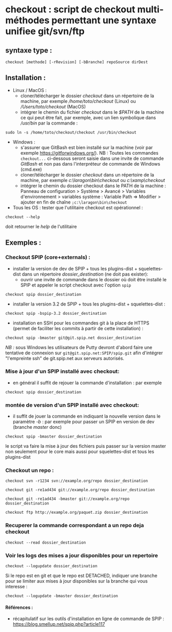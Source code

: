 # checkout : script de checkout multi-méthodes permettant une syntaxe unifiee git/svn/ftp

## syntaxe type : 
```
checkout [methode] [-rRevision] [-bBranche] repoSource dirDest
```

## Installation : 
- Linux / MacOS : 
	- cloner/télécharger le dossier *checkout* dans un répertoire de la machine, par exemple */home/toto/checkout* (Linux) ou */Users/toto/checkout* (MacOS)
	- intégrer le chemin du fichier *checkout* dans le *$PATH* de la machine ce qui peut être fait, par exemple, avec un lien symbolique dans */usr/bin* par la commande :
```
sudo ln -s /home/toto/checkout/checkout /usr/bin/checkout
```
- Windows : 
	- s'assurer que GitBash est bien installé sur la machine (voir par exemple https://gitforwindows.org/).
	NB : Toutes les commandes ```checkout...``` ci-dessous seront saisie dans une invite de commande *GitBash* et non pas dans l'interpréteur de commande de Windows (cmd.exe)
	- cloner/télécharger le dossier *checkout* dans un répertoire de la machine, par exemple *c:\laragon\bin\checkout* ou *c:\xamp\checkout*
	- intégrer le chemin du dossier checkout dans le PATH de la machine : 
	Panneau de configuration > Système > Avancé > Variables d'environnement > variables système : Variable Path ⇒ Modifier > ajouter en fin de chaîne ```;c:\laragon\bin\checkout```
- Tous les OS : tester que l'utilitaire checkout est opérationnel : 
```
checkout --help
```
doit retourner le *help* de l'utilitaire

## Exemples :
### Checkout SPIP (core+externals) :
- installer la version de dev de SPIP + tous les plugins-dist + squelettes-dist dans un répertoire *dossier_destination* (ne doit pas exister):
	- ouvrir une invite de commande dans le dossier où doit être installé le SPIP et appeler le script checkout avec l'option `spip`
```
checkout spip dossier_destination
```
- installer la version 3.2 de SPIP + tous les plugins-dist + squelettes-dist :
```
checkout spip -bspip-3.2 dossier_destination
```
- installation en SSH pour les commandes git à la place de HTTPS (permet de faciliter les commits à partir de cette installation) :
```
checkout spip -bmaster git@git.spip.net dossier_destination
```
*NB :* sous Windows les utilisateurs de Putty devront d'abord faire une tentative de connexion sur `git@git.spip.net:SPIP/spip.git` afin d'intégrer "l'empreinte ssh" de git.spip.net aux serveurs autorisés.

### Mise à jour d'un SPIP installé avec checkout:
- en général il suffit de rejouer la commande d'installation : par exemple
```
checkout spip dossier_destination
```
### montée de version d'un SPIP installé avec checkout:
- il suffit de jouer la commande en indiquant la nouvelle version dans le paramètre *-b* :
par exemple pour passer un SPIP en version de dev (branche *master* donc)
```
checkout spip -bmaster dossier_destination
```
le script va faire la mise à jour des fichiers puis passer sur la version master non seulement pour le core mais aussi pour squelettes-dist et tous les plugins-dist

### Checkout un repo :
```
checkout svn -r1234 svn://example.org/repo dossier_destination
```
```
checkout git -re1ad434 git://example.org/repo dossier_destination
```
```
checkout git -re1ad434 -bmaster git://example.org/repo dossier_destination
```
```
checkout ftp http://example.org/paquet.zip dossier_destination
```

### Recuperer la commande correspondant a un repo deja checkout
```
checkout --read dossier_destination
```

### Voir les logs des mises a jour disponibles pour un repertoire
```
checkout --logupdate dossier_destination
```

Si le repo est en git et que le repo est DETACHED,
indiquer une branche pour se limiter aux mises à jour disponibles sur la branche qui vous interesse :
```
checkout --logupdate -bmaster dossier_destination
```

#### Références :
- récapitulatif sur les outils d'installation en ligne de commande de SPIP : https://blog.smellup.net/spip.php?article117

